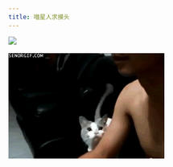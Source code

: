 ```yaml
---
title: 喵星人求摸头
---
```


<p class="text-center">
    <img src="/images/dada/2014/cat_momo_1.gif"/>
</p>
<p class="text-center">
    <img src="/images/dada/2014/cat_momo_2.gif"/>
</p>
